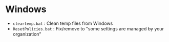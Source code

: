 # Windows

- `cleartemp.bat` : Clean temp files from Windows
- `ResetPolicies.bat` : Fix/remove to "some settings are managed by your organization"
